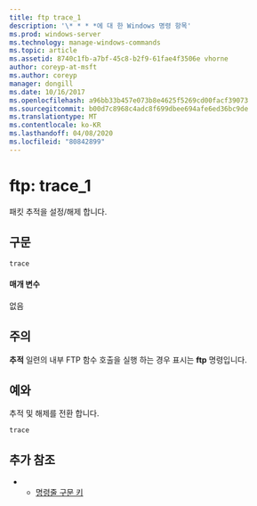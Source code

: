 ```yaml
---
title: ftp trace_1
description: '\* * * *에 대 한 Windows 명령 항목'
ms.prod: windows-server
ms.technology: manage-windows-commands
ms.topic: article
ms.assetid: 8740c1fb-a7bf-45c8-b2f9-61fae4f3506e vhorne
author: coreyp-at-msft
ms.author: coreyp
manager: dongill
ms.date: 10/16/2017
ms.openlocfilehash: a96bb33b457e073b8e4625f5269cd00facf39073
ms.sourcegitcommit: b00d7c8968c4adc8f699dbee694afe6ed36bc9de
ms.translationtype: MT
ms.contentlocale: ko-KR
ms.lasthandoff: 04/08/2020
ms.locfileid: "80842899"
---
```

# <a name="ftp-trace_1"></a>ftp: trace_1



패킷 추적을 설정/해제 합니다.

## <a name="syntax"></a>구문

```
trace
```

#### <a name="parameters"></a>매개 변수

없음

## <a name="remarks"></a>주의

**추적** 일련의 내부 FTP 함수 호출을 실행 하는 경우 표시는 **ftp** 명령입니다.

## <a name="examples"></a><a name=BKMK_Examples></a>예와

추적 및 해제를 전환 합니다.
```
trace
```

## <a name="additional-references"></a>추가 참조

-   - [명령줄 구문 키](command-line-syntax-key.md)